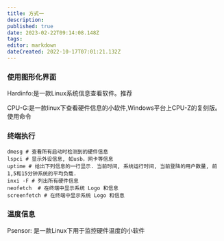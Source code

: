 ```yaml
---
title: 方式一
description: 
published: true
date: 2023-02-22T09:14:08.148Z
tags: 
editor: markdown
dateCreated: 2022-10-17T07:01:21.132Z
---
```


### 使用图形化界面

Hardinfo:是一款Linux系统信息查看软件。推荐

CPU-G:是一款linux下查看硬件信息的小软件,Windows平台上CPU-Z的复刻版。
使用命令

### 终端执行
```
dmesg # 查看所有启动时检测到的硬件信息
lspci # 显示外设信息, 如usb，网卡等信息
uptime # 给出下列信息的一行显示. 当前时间, 系统运行时间, 当前登陆的用户数量, 前1,5和15分钟系统的平均负载.
inxi -F # 列出所有硬件信息
neofetch  # 在终端中显示系统 Logo 和信息
screenfetch # 在终端中显示系统 Logo 和信息
```

### 温度信息
Psensor: 是一款Linux下用于监控硬件温度的小软件
